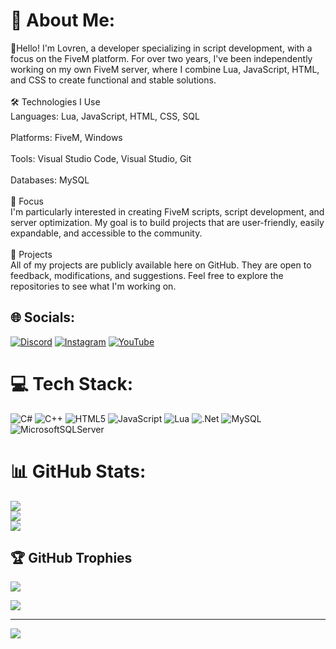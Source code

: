 # 💫 About Me:
👋Hello! I'm Lovren, a developer specializing in script development, with a focus on the FiveM platform. For over two years, I've been independently working on my own FiveM server, where I combine Lua, JavaScript, HTML, and CSS to create functional and stable solutions.<br><br>🛠️ Technologies I Use<br>Languages: Lua, JavaScript, HTML, CSS, SQL<br><br>Platforms: FiveM, Windows<br><br>Tools: Visual Studio Code, Visual Studio, Git<br><br>Databases: MySQL<br><br>🎯 Focus<br>I'm particularly interested in creating FiveM scripts, script development, and server optimization. My goal is to build projects that are user-friendly, easily expandable, and accessible to the community.<br><br>📂 Projects<br>All of my projects are publicly available here on GitHub. They are open to feedback, modifications, and suggestions. Feel free to explore the repositories to see what I'm working on.


## 🌐 Socials:
[![Discord](https://img.shields.io/badge/Discord-%237289DA.svg?logo=discord&logoColor=white)](https://discord.gg/LokaRP) [![Instagram](https://img.shields.io/badge/Instagram-%23E4405F.svg?logo=Instagram&logoColor=white)](https://instagram.com/lovrenn07) [![YouTube](https://img.shields.io/badge/YouTube-%23FF0000.svg?logo=YouTube&logoColor=white)](https://youtube.com/@jeyyFiveM) 

# 💻 Tech Stack:
![C#](https://img.shields.io/badge/c%23-%23239120.svg?style=for-the-badge&logo=csharp&logoColor=white) ![C++](https://img.shields.io/badge/c++-%2300599C.svg?style=for-the-badge&logo=c%2B%2B&logoColor=white) ![HTML5](https://img.shields.io/badge/html5-%23E34F26.svg?style=for-the-badge&logo=html5&logoColor=white) ![JavaScript](https://img.shields.io/badge/javascript-%23323330.svg?style=for-the-badge&logo=javascript&logoColor=%23F7DF1E) ![Lua](https://img.shields.io/badge/lua-%232C2D72.svg?style=for-the-badge&logo=lua&logoColor=white) ![.Net](https://img.shields.io/badge/.NET-5C2D91?style=for-the-badge&logo=.net&logoColor=white) ![MySQL](https://img.shields.io/badge/mysql-4479A1.svg?style=for-the-badge&logo=mysql&logoColor=white) ![MicrosoftSQLServer](https://img.shields.io/badge/Microsoft%20SQL%20Server-CC2927?style=for-the-badge&logo=microsoft%20sql%20server&logoColor=white)
# 📊 GitHub Stats:
![](https://github-readme-stats.vercel.app/api?username=Lovren&theme=dark&hide_border=false&include_all_commits=false&count_private=false)<br/>
![](https://nirzak-streak-stats.vercel.app/?user=Lovren&theme=dark&hide_border=false)<br/>
![](https://github-readme-stats.vercel.app/api/top-langs/?username=Lovren&theme=dark&hide_border=false&include_all_commits=false&count_private=false&layout=compact)

## 🏆 GitHub Trophies
![](https://github-profile-trophy.vercel.app/?username=Lovren&theme=radical&no-frame=false&no-bg=true&margin-w=4)

![](https://quotes-github-readme.vercel.app/api?type=horizontal&theme=radical)

---
[![](https://visitcount.itsvg.in/api?id=Lovren&icon=0&color=0)](https://visitcount.itsvg.in)

